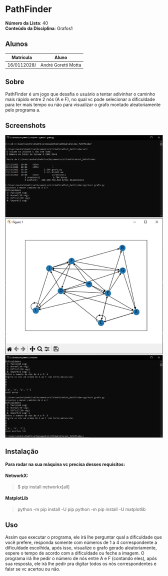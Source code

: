 
# PathFinder

**Número da Lista**: 40<br>
**Conteúdo da Disciplina**: Grafos1<br>

## Alunos
|Matrícula | Aluno |
| -- | -- |
| 16/0112028/  |  André Goretti Motta |

## Sobre 
PathFinder é um jogo que desafia o usuário a tentar adivinhar o caminho mais rápido entre 2 nós (A e F), no qual vc pode selecionar a dificuldade para ter mais tempo ou não para visualizar o grafo montado aleatoriamente pelo programa a. 

## Screenshots
![image](screenshots/print1.jpeg)
![image](screenshots/print2.jpeg)
![image](screenshots/print3.jpeg)

## Instalação 
#### Para rodar na sua máquina vc precisa desses requisitos:
#### NetworkX:
  >  $ pip install networkx[all]

#### MatplotLib
> python -m pip install -U pip
 > python -m pip install -U matplotlib

## Uso 
Assim que executar o programa, ele irá lhe perguntar qual a dificuldade que você prefere, responda somente com números de 1 a 4 correspondente a dificuldade escolhida, após isso, visualize o grafo gerado aleatoriamente, espere o tempo de acordo com a dificuldade ou feche a imagem. O programa irá lhe pedir o número de nós entre A e F (contando eles), após sua resposta, ele irá lhe pedir pra digitar todos os nós correspondentes e falar se vc acertou ou não.






